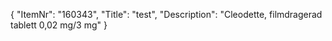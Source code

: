 {
  "ItemNr": "160343",
  "Title": "test",
  "Description": "Cleodette, filmdragerad tablett 0,02 mg/3 mg"
}